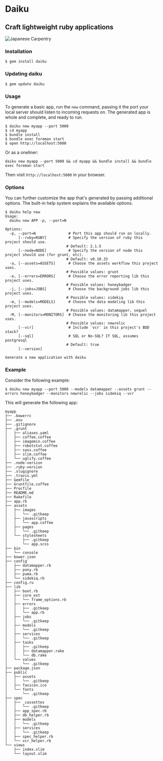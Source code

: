 # Daiku
## Craft lightweight ruby applications

![Japanese Carpentry](http://upload.wikimedia.org/wikipedia/commons/0/0d/Wagoya_-_Japanese_Roof_Structure.jpg)


### Installation

    $ gem install daiku

### Updating daiku

    $ gem update daiku


### Usage

To generate a basic app, run the `new` command, passing it the port your local server should listen to incoming requests on. The generated app is whole and complete, and ready to run.

    $ daiku new myapp --port 5000
    $ cd myapp
    $ bundle install
    $ bundle exec foreman start
    $ open http://localhost:5000


Or as a oneliner:

    daiku new myapp --port 5000 && cd myapp && bundle install && bundle exec foreman start

Then visit `http://localhost:5000` in your browser.

### Options

You can further customize the app that's generated by passing additional options. The built-in help system explains the available options.

    $ daiku help new
    Usage:
      daiku new APP -p, --port=N

    Options:
      -p, --port=N               # Port this app should run on locally.
          [--ruby=RUBY]          # Specify the version of ruby this project should use.
                                # Default: 2.1.5
          [--node=NODE]          # Specify the version of node this project should use (for grunt, etc).
                                # Default: v0.10.33
      -a, [--assets=ASSETS]      # Choose the assets workflow this project uses.
                                # Possible values: grunt
      -e, [--errors=ERRORS]      # Choose the error reporting lib this project uses.
                                # Possible values: honeybadger
      -j, [--jobs=JOBS]          # Choose the background jobs lib this project uses.
                                # Possible values: sidekiq
      -m, [--models=MODELS]      # Choose the data modeling lib this project uses.
                                # Possible values: datamapper, sequel
      -M, [--monitors=MONITORS]  # Choose the monitoring lib this project uses.
                                # Possible values: newrelic
          [--vcr]                # Include `vcr` in this project's BDD stack?
          [--sql]                # SQL or No-SQL? If SQL, assumes postgresql
                                # Default: true
          [--version]

    Generate a new application with daiku

### Example

Consider the following example:

    $ daiku new myapp --port 5000 --models datamapper --assets grunt --errors honeybadger --monitors newrelic --jobs sidekiq --vcr

This will generate the following app:

````
myapp
├── .bowerrc
├── .env
├── .gitignore
├── .grunt
│   ├── aliases.yaml
│   ├── coffee.coffee
│   ├── imagemin.coffee
│   ├── robotstxt.coffee
│   ├── sass.coffee
│   ├── slim.coffee
│   └── uglify.coffee
├── .node-version
├── .ruby-version
├── .slugignore
├── .travis.yml
├── Gemfile
├── Gruntfile.coffee
├── Procfile
├── README.md
├── Rakefile
├── app.rb
├── assets
│   ├── images
│   │   └── .gitkeep
│   ├── javascripts
│   │   └── app.coffee
│   ├── pages
│   │   └── .gitkeep
│   └── stylesheets
│       ├── .gitkeep
│       └── app.scss
├── bin
│   └── console
├── bower.json
├── config
│   ├── datamapper.rb
│   ├── pony.rb
│   ├── puma.rb
│   └── sidekiq.rb
├── config.ru
├── lib
│   ├── boot.rb
│   ├── core_ext
│   │   └── frame_options.rb
│   ├── errors
│   │   ├── .gitkeep
│   │   └── app.rb
│   ├── jobs
│   │   └── .gitkeep
│   ├── models
│   │   └── .gitkeep
│   ├── services
│   │   └── .gitkeep
│   ├── tasks
│   │   ├── .gitkeep
│   │   ├── datamapper.rake
│   │   └── db.rake
│   └── values
│       └── .gitkeep
├── package.json
├── public
│   ├── assets
│   │   └── .gitkeep
│   ├── favicon.ico
│   └── fonts
│       └── .gitkeep
├── spec
│   ├── _cassettes
│   │   └── .gitkeep
│   ├── app_spec.rb
│   ├── db_helper.rb
│   ├── models
│   │   └── .gitkeep
│   ├── services
│   │   └── .gitkeep
│   ├── spec_helper.rb
│   └── vcr_helper.rb
└── views
    ├── index.slim
    └── layout.slim
````
